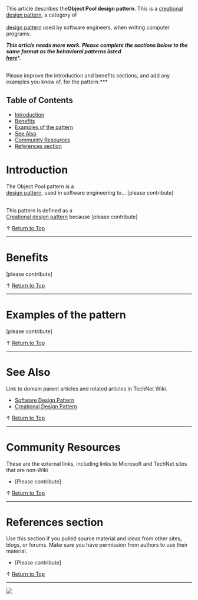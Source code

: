
This article describes the**Object Pool design pattern**. This is a [creational design pattern](http://social.technet.microsoft.com/wiki/contents/articles/13211.creational-design-pattern.aspx), a category of<br>[<br>design pattern](http://social.technet.microsoft.com/wiki/contents/articles/13207.software-design-pattern.aspx) used by software engineers, when writing computer programs.   
  
***This article needs more work. Please complete the sections below to the same format as the behavioral patterns listed<br>**[**here**](http://social.technet.microsoft.com/wiki/contents/articles/13209.behavioral-design-pattern.aspx)**.  
  
<br>Please improve the introduction and benefits sections, and add any examples you know of, for the pattern.***  
  

## Table of Contents



- [Introduction](#Introduction)
- [Benefits](#Benefits)
- [Examples of the pattern](#Examples_of_the_pattern)
- [See Also](#See_Also)
- [Community Resources](#Community_Resources)
- [References section](#References_section)


# <a name="Introduction"></a>Introduction


The Object Pool pattern is a [<br>design pattern](http://social.technet.microsoft.com/wiki/contents/articles/13207.software-design-pattern.aspx), used in software engineering to... [please contribute]  
  
<br>This pattern is defined as a [<br>Creational design pattern](http://social.technet.microsoft.com/wiki/contents/articles/13211.creational-design-pattern.aspx) because [please contribute]



↑ [Return to Top](#Top)


* * *

# <a name="Benefits"></a>Benefits


[please contribute]











↑ [Return to Top](#Top)


* * *

# <a name="Examples_of_the_pattern"></a>Examples of the pattern


[please contribute]











↑ [Return to Top](#Top)


* * *

# <a name="See_Also"></a>See Also
Link to domain parent articles and related articles in TechNet Wiki.
- [Software Design Pattern](http://social.technet.microsoft.com/wiki/contents/articles/13207.software-design-pattern.aspx)
- [Creational Design Pattern](http://social.technet.microsoft.com/wiki/contents/articles/13211.creational-design-pattern.aspx)







↑ [Return to Top](#Top)


* * *

# <a name="Community_Resources"></a>Community Resources
These are the external links, including links to Microsoft and TechNet sites that are non-Wiki
- [Please contribute]







↑ [Return to Top](#Top)


* * *

# <a name="References_section"></a>References section
Use this section if you pulled source material and ideas from other sites, blogs, or forums. Make sure you have permission from authors to use their material.
- [Please contribute]











↑ [Return to Top](#Top)


* * *
![ ](http://c.statcounter.com/8278708/0/13fc676e/1/)
